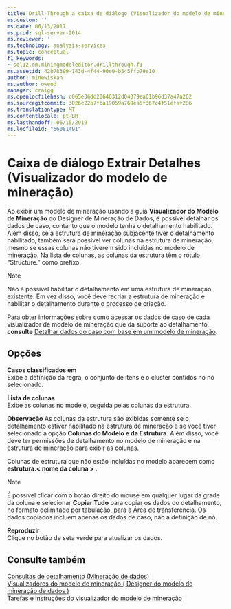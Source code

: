 ```yaml
---
title: Drill-Through a caixa de diálogo (Visualizador do modelo de mineração) | Microsoft Docs
ms.custom: ''
ms.date: 06/13/2017
ms.prod: sql-server-2014
ms.reviewer: ''
ms.technology: analysis-services
ms.topic: conceptual
f1_keywords:
- sql12.dm.miningmodeleditor.drillthrough.f1
ms.assetid: 42b78399-143d-4f44-90e0-b545ffb79e10
author: minewiskan
ms.author: owend
manager: craigg
ms.openlocfilehash: c065e36dd20646312d04379ea61b96d37a47a262
ms.sourcegitcommit: 3026c22b7fba19059a769ea5f367c4f51efaf286
ms.translationtype: MT
ms.contentlocale: pt-BR
ms.lasthandoff: 06/15/2019
ms.locfileid: "66081491"
---
```

# <a name="drill-through-dialog-box-mining-model-viewer"></a>Caixa de diálogo Extrair Detalhes (Visualizador do modelo de mineração)
  Ao exibir um modelo de mineração usando a guia **Visualizador do Modelo de Mineração** do Designer de Mineração de Dados, é possível detalhar os dados de caso, contanto que o modelo tenha o detalhamento habilitado. Além disso, se a estrutura de mineração subjacente tiver o detalhamento habilitado, também será possível ver colunas na estrutura de mineração, mesmo se essas colunas não tiverem sido incluídas no modelo de mineração. Na lista de colunas, as colunas da estrutura têm o rótulo “Structure.” como prefixo.  
  
> [!NOTE]  
>  Não é possível habilitar o detalhamento em uma estrutura de mineração existente. Em vez disso, você deve recriar a estrutura de mineração e habilitar o detalhamento durante o processo de criação.  
  
 Para obter informações sobre como acessar os dados de caso de cada visualizador de modelo de mineração que dá suporte ao detalhamento, **consulte** [Detalhar dados do caso com base em um modelo de mineração](data-mining/drill-through-to-case-data-from-a-mining-model.md).  
  
## <a name="options"></a>Opções  
 **Casos classificados em**  
 Exibe a definição da regra, o conjunto de itens e o cluster contidos no nó selecionado.  
  
 **Lista de colunas**  
 Exibe as colunas no modelo, seguida pelas colunas da estrutura.  
  
 **Observação** As colunas da estrutura são exibidas somente se o detalhamento estiver habilitado na estrutura de mineração e se você tiver selecionado a opção **Colunas do Modelo e da Estrutura**. Além disso, você deve ter permissões de detalhamento no modelo de mineração e na estrutura de mineração para exibir as colunas.  
  
 Colunas de estrutura que não estão incluídas no modelo aparecem como **estrutura.\< nome da coluna >** .  
  
> [!NOTE]  
>  É possível clicar com o botão direito do mouse em qualquer lugar da grade da coluna e selecionar **Copiar Tudo** para copiar os dados do detalhamento, no formato delimitado por tabulação, para a Área de transferência. Os dados copiados incluem apenas os dados de caso, não a definição de nó.  
  
 **Reproduzir**  
 Clique no botão de seta verde para atualizar os dados.  
  
## <a name="see-also"></a>Consulte também  
 [Consultas de detalhamento &#40;Mineração de dados&#41;](data-mining/drillthrough-queries-data-mining.md)   
 [Visualizadores do modelo de mineração &#40; Designer do modelo de mineração de dados &#41;](mining-model-viewers-data-mining-model-designer.md)   
 [Tarefas e instruções do visualizador do modelo de mineração](data-mining/mining-model-viewer-tasks-and-how-tos.md)  
  
  
